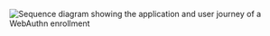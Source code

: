 <div class="common-image-format">

![Sequence diagram showing the application and user journey of a WebAuthn enrollment](/img/authenticators/authenticators-webauthn-java-enrollment-summary.png "WebAuthn challenge sequence diagram")

</div>
